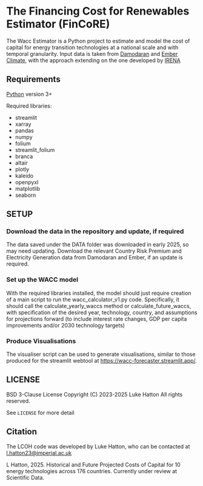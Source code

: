 # The Financing Cost for Renewables Estimator (FinCoRE)

The Wacc Estimator is a Python project to estimate and model the cost of capital for energy transition technologies at a national scale and with temporal granularity. Input data is taken from [Damodaran](https://pages.stern.nyu.edu/~adamodar/) and [Ember Climate](https://ember-energy.org/data/yearly-electricity-data/), with the approach extending on the one developed by [IRENA](https://www.irena.org/-/media/Files/IRENA/Agency/Publication/2023/May/IRENA_The_cost_of_financing_renewable_power_2023.pdf) 


## Requirements

[Python](https://www.python.org/) version 3+


Required libraries:
 * streamlit
 * xarray
 * pandas
 * numpy
 * folium
 * streamlit_folium
 * branca
 * altair
 * plotly
 * kaleido
 * openpyxl
 * matplotlib
 * seaborn
 
## SETUP

### Download the data in the repository and update, if required
The data saved under the DATA folder was downloaded in early 2025, so may need updating. Download the relevant Country Risk Premium and Electricity Generation data from Damodaran and Ember, if an update is required.

### Set up the WACC model
With the required libraries installed, the model should just require creation of a main script to run the wacc_calculator_v1.py code. Specifically, it should call the calculate_yearly_waccs method or calculate_future_waccs, with specification of the desired year, technology, country, and assumptions for projections forward (to include interest rate changes, GDP per capita improvements and/or 2030 technology targets)

### Produce Visualisations
The visualiser script can be used to generate visualisations, similar to those produced for the streamlit webtool at https://wacc-forecaster.streamlit.app/.


## LICENSE
BSD 3-Clause License
Copyright (C) 2023-2025  Luke Hatton
All rights reserved.

See `LICENSE` for more detail

## Citation

The LCOH code was developed by Luke Hatton, who can be contacted at l.hatton23@imperial.ac.uk

L Hatton, 2025.  Historical and Future Projected Costs of Capital for 10 energy technologies across 176 countries. Currently under review at Scientific Data.

